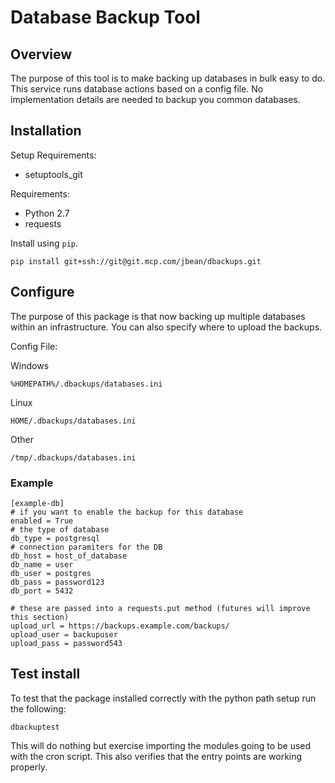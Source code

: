 Database Backup Tool
====================

Overview
--------
The purpose of this tool is to make backing up databases in bulk easy to do. This service runs database actions based on a config file. No implementation details are needed to backup you common databases.

Installation
------------
Setup Requirements:

* setuptools_git

Requirements:

* Python 2.7
* requests

Install using `pip`.

    pip install git+ssh://git@git.mcp.com/jbean/dbackups.git

Configure
---------
The purpose of this package is that now backing up multiple databases within an infrastructure. You can also specify
where to upload the backups.

Config File:

Windows

    %HOMEPATH%/.dbackups/databases.ini

Linux

    HOME/.dbackups/databases.ini

Other

    /tmp/.dbackups/databases.ini


### Example
    [example-db]
    # if you want to enable the backup for this database
    enabled = True
    # the type of database
    db_type = postgresql
    # connection paramiters for the DB
    db_host = host_of_database
    db_name = user
    db_user = postgres
    db_pass = password123
    db_port = 5432

    # these are passed into a requests.put method (futures will improve this section)
    upload_url = https://backups.example.com/backups/
    upload_user = backupuser
    upload_pass = password543

Test install
------------
To test that the package installed correctly with the python path setup run the following:

    dbackuptest

This will do nothing but exercise importing the modules going to be used with the cron script. This also verifies
that the entry points are working properly.
